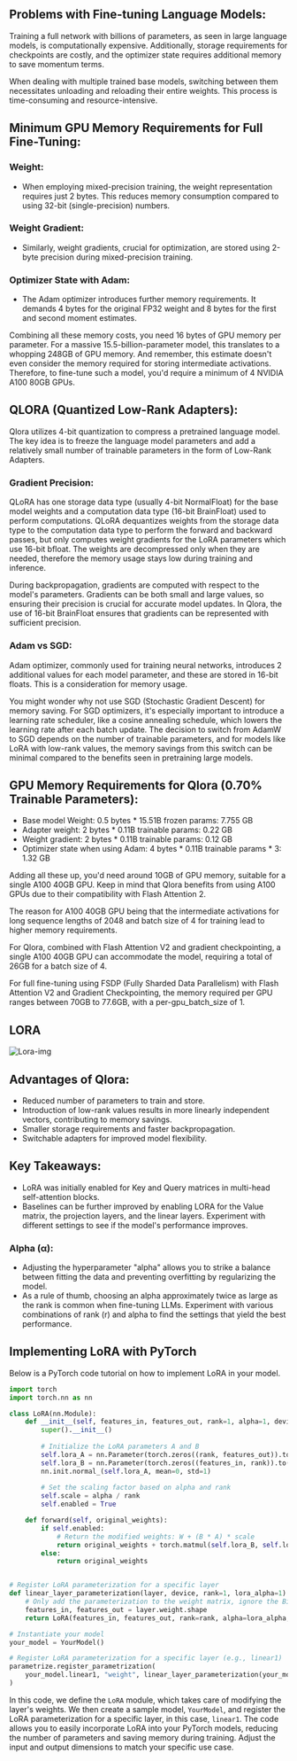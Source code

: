 ## Problems with Fine-tuning Language Models:

Training a full network with billions of parameters, as seen in large language models, is computationally expensive. Additionally, storage requirements for checkpoints are costly, and the optimizer state requires additional memory to save momentum terms.

When dealing with multiple trained base models, switching between them necessitates unloading and reloading their entire weights. This process is time-consuming and resource-intensive.

## Minimum GPU Memory Requirements for Full Fine-Tuning:

### Weight:
- When employing mixed-precision training, the weight representation requires just 2 bytes. This reduces memory consumption compared to using 32-bit (single-precision) numbers.

### Weight Gradient:
- Similarly, weight gradients, crucial for optimization, are stored using 2-byte precision during mixed-precision training.

### Optimizer State with Adam:
- The Adam optimizer introduces further memory requirements. It demands 4 bytes for the original FP32 weight and 8 bytes for the first and second moment estimates.

Combining all these memory costs, you need 16 bytes of GPU memory per parameter. For a massive 15.5-billion-parameter model, this translates to a whopping 248GB of GPU memory. And remember, this estimate doesn't even consider the memory required for storing intermediate activations. Therefore, to fine-tune such a model, you'd require a minimum of 4 NVIDIA A100 80GB GPUs.

## QLORA (Quantized Low-Rank Adapters):




Qlora utilizes 4-bit quantization to compress a pretrained language model. The key idea is to freeze the language model parameters and add a relatively small number of trainable parameters in the form of Low-Rank Adapters.

### Gradient Precision:

QLoRA has one storage data type (usually 4-bit NormalFloat) for the base model weights and a computation data type (16-bit BrainFloat) used to perform computations. QLoRA dequantizes weights from the storage data type to the computation data type to perform the forward and backward passes, but only computes weight gradients for the LoRA parameters which use 16-bit bfloat. The weights are decompressed only when they are needed, therefore the memory usage stays low during training and inference.


During backpropagation, gradients are computed with respect to the model's parameters. Gradients can be both small and large values, so ensuring their precision is crucial for accurate model updates. In Qlora, the use of 16-bit BrainFloat ensures that gradients can be represented with sufficient precision.

### Adam vs SGD:

Adam optimizer, commonly used for training neural networks, introduces 2 additional values for each model parameter, and these are stored in 16-bit floats. This is a consideration for memory usage.

You might wonder why not use SGD (Stochastic Gradient Descent) for memory saving. For SGD optimizers, it's especially important to introduce a learning rate scheduler, like a cosine annealing schedule, which lowers the learning rate after each batch update. The decision to switch from AdamW to SGD depends on the number of trainable parameters, and for models like LoRA with low-rank values, the memory savings from this switch can be minimal compared to the benefits seen in pretraining large models.

## GPU Memory Requirements for Qlora (0.70% Trainable Parameters):

- Base model Weight: 0.5 bytes * 15.51B frozen params: 7.755 GB
- Adapter weight: 2 bytes * 0.11B trainable params: 0.22 GB
- Weight gradient: 2 bytes * 0.11B trainable params: 0.12 GB
- Optimizer state when using Adam: 4 bytes * 0.11B trainable params * 3: 1.32 GB

Adding all these up, you'd need around 10GB of GPU memory, suitable for a single A100 40GB GPU. Keep in mind that Qlora benefits from using A100 GPUs due to their compatibility with Flash Attention 2.

The reason for A100 40GB GPU being that the intermediate activations for long sequence lengths of 2048 and batch size of 4 for training lead to higher memory requirements.


For Qlora, combined with Flash Attention V2 and gradient checkpointing, a single A100 40GB GPU can accommodate the model, requiring a total of 26GB for a batch size of 4.

For full fine-tuning using FSDP (Fully Sharded Data Parallelism) with Flash Attention V2 and Gradient Checkpointing, the memory required per GPU ranges between 70GB to 77.6GB, with a per-gpu_batch_size of 1.


## LORA

![Lora-img](https://github.com/prasad4fun/ML-Portfolio/assets/12726341/7fb90a01-88fc-4696-b263-597839ea02f0)


## Advantages of Qlora:

- Reduced number of parameters to train and store.
- Introduction of low-rank values results in more linearly independent vectors, contributing to memory savings.
- Smaller storage requirements and faster backpropagation.
- Switchable adapters for improved model flexibility.

## Key Takeaways:

- LoRA was initially enabled for Key and Query matrices in multi-head self-attention blocks.
- Baselines can be further improved by enabling LORA for the Value matrix, the projection layers, and the linear layers. Experiment with different settings to see if the model's performance improves.

### Alpha (α):

- Adjusting the hyperparameter "alpha" allows you to strike a balance between fitting the data and preventing overfitting by regularizing the model.
- As a rule of thumb, choosing an alpha approximately twice as large as the rank is common when fine-tuning LLMs. Experiment with various combinations of rank (r) and alpha to find the settings that yield the best performance.

## Implementing LoRA with PyTorch
Below is a PyTorch code tutorial on how to implement LoRA in your model.

```python
import torch
import torch.nn as nn

class LoRA(nn.Module):
    def __init__(self, features_in, features_out, rank=1, alpha=1, device='cpu'):
        super().__init__()
        
        # Initialize the LoRA parameters A and B
        self.lora_A = nn.Parameter(torch.zeros((rank, features_out)).to(device))
        self.lora_B = nn.Parameter(torch.zeros((features_in, rank)).to(device))
        nn.init.normal_(self.lora_A, mean=0, std=1)
        
        # Set the scaling factor based on alpha and rank
        self.scale = alpha / rank
        self.enabled = True

    def forward(self, original_weights):
        if self.enabled:
            # Return the modified weights: W + (B * A) * scale
            return original_weights + torch.matmul(self.lora_B, self.lora_A).view(original_weights.shape) * self.scale
        else:
            return original_weights


# Register LoRA parameterization for a specific layer
def linear_layer_parameterization(layer, device, rank=1, lora_alpha=1):
    # Only add the parameterization to the weight matrix, ignore the Bias
    features_in, features_out = layer.weight.shape
    return LoRA(features_in, features_out, rank=rank, alpha=lora_alpha, device=device)

# Instantiate your model
your_model = YourModel()

# Register LoRA parameterization for a specific layer (e.g., linear1)
parametrize.register_parametrization(
    your_model.linear1, "weight", linear_layer_parameterization(your_model.linear1, device)
)
```

In this code, we define the `LoRA` module, which takes care of modifying the layer's weights. We then create a sample model, `YourModel`, and register the LoRA parameterization for a specific layer, in this case, `linear1`. The code allows you to easily incorporate LoRA into your PyTorch models, reducing the number of parameters and saving memory during training. Adjust the input and output dimensions to match your specific use case.
